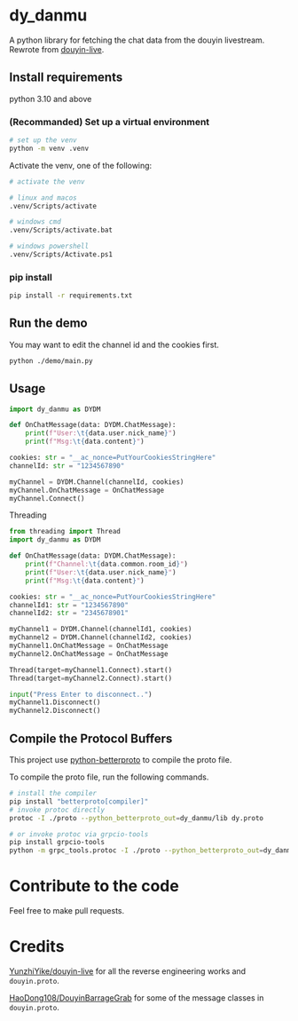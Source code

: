 # dy_danmu

A python library for fetching the chat data from the douyin livestream. Rewrote from [douyin-live](https://github.com/YunzhiYike/douyin-live).

## Install requirements

python 3.10 and above

### (Recommanded) Set up a virtual environment
```sh
# set up the venv
python -m venv .venv
```

Activate the venv, one of the following:
```sh
# activate the venv

# linux and macos
.venv/Scripts/activate

# windows cmd
.venv/Scripts/activate.bat

# windows powershell
.venv/Scripts/Activate.ps1
```

### pip install
```sh
pip install -r requirements.txt
```

## Run the demo
You may want to edit the channel id and the cookies first.
```sh
python ./demo/main.py
```

## Usage
```py
import dy_danmu as DYDM

def OnChatMessage(data: DYDM.ChatMessage):
    print(f"User:\t{data.user.nick_name}")
    print(f"Msg:\t{data.content}")

cookies: str = "__ac_nonce=PutYourCookiesStringHere"
channelId: str = "1234567890"

myChannel = DYDM.Channel(channelId, cookies)
myChannel.OnChatMessage = OnChatMessage
myChannel.Connect()
```

Threading
```py
from threading import Thread
import dy_danmu as DYDM

def OnChatMessage(data: DYDM.ChatMessage):
    print(f"Channel:\t{data.common.room_id}")
    print(f"User:\t{data.user.nick_name}")
    print(f"Msg:\t{data.content}")

cookies: str = "__ac_nonce=PutYourCookiesStringHere"
channelId1: str = "1234567890"
channelId2: str = "2345678901"

myChannel1 = DYDM.Channel(channelId1, cookies)
myChannel2 = DYDM.Channel(channelId2, cookies)
myChannel1.OnChatMessage = OnChatMessage
myChannel2.OnChatMessage = OnChatMessage

Thread(target=myChannel1.Connect).start()
Thread(target=myChannel2.Connect).start()

input("Press Enter to disconnect..")
myChannel1.Disconnect()
myChannel2.Disconnect()

```

## Compile the Protocol Buffers

This project use [python-betterproto](https://github.com/danielgtaylor/python-betterproto) to compile the proto file.

To compile the proto file, run the following commands.

```sh
# install the compiler
pip install "betterproto[compiler]"
# invoke protoc directly
protoc -I ./proto --python_betterproto_out=dy_danmu/lib dy.proto

# or invoke protoc via grpcio-tools
pip install grpcio-tools
python -m grpc_tools.protoc -I ./proto --python_betterproto_out=dy_danmu/lib douyin.proto
```

# Contribute to the code

Feel free to make pull requests.

# Credits

[YunzhiYike/douyin-live](https://github.com/YunzhiYike/douyin-live) for all the reverse engineering works and `douyin.proto`.

[HaoDong108/DouyinBarrageGrab](https://github.com/HaoDong108/DouyinBarrageGrab) for some of the message classes in `douyin.proto`.
